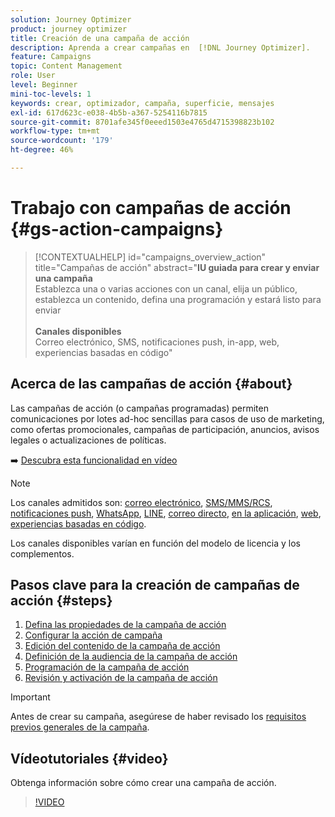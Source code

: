```yaml
---
solution: Journey Optimizer
product: journey optimizer
title: Creación de una campaña de acción
description: Aprenda a crear campañas en  [!DNL Journey Optimizer].
feature: Campaigns
topic: Content Management
role: User
level: Beginner
mini-toc-levels: 1
keywords: crear, optimizador, campaña, superficie, mensajes
exl-id: 617d623c-e038-4b5b-a367-5254116b7815
source-git-commit: 8701afe345f0eeed1503e4765d4715398823b102
workflow-type: tm+mt
source-wordcount: '179'
ht-degree: 46%

---
```



# Trabajo con campañas de acción {#gs-action-campaigns}

>[!CONTEXTUALHELP]
>id="campaigns_overview_action"
>title="Campañas de acción"
>abstract="**IU guiada para crear y enviar una campaña**<br/> Establezca una o varias acciones con un canal, elija un público, establezca un contenido, defina una programación y estará listo para enviar <br/><br/>**Canales disponibles**<br/> Correo electrónico, SMS, notificaciones push, in-app, web, experiencias basadas en código"

## Acerca de las campañas de acción {#about}

Las campañas de acción (o campañas programadas) permiten comunicaciones por lotes ad-hoc sencillas para casos de uso de marketing, como ofertas promocionales, campañas de participación, anuncios, avisos legales o actualizaciones de políticas.

➡️ [Descubra esta funcionalidad en vídeo](#video)


>[!NOTE]
>
>Los canales admitidos son: [correo electrónico](../email/get-started-email.md), [SMS/MMS/RCS](../sms/get-started-sms.md), [notificaciones push](../push/get-started-push.md), [WhatsApp](../whatsapp/get-started-whatsapp.md), [LINE](../line/get-started-line.md), [correo directo](../direct-mail/get-started-direct-mail.md), [en la aplicación](../in-app/get-started-in-app.md), [web](../web/get-started-web.md), [experiencias basadas en código](../code-based/get-started-code-based.md).
>
>Los canales disponibles varían en función del modelo de licencia y los complementos.

## Pasos clave para la creación de campañas de acción {#steps}

1. [Defina las propiedades de la campaña de acción](campaign-properties.md)
1. [Configurar la acción de campaña](campaign-action.md)
1. [Edición del contenido de la campaña de acción](campaign-content.md)
1. [Definición de la audiencia de la campaña de acción](campaign-audience.md)
1. [Programación de la campaña de acción](campaign-schedule.md)
1. [Revisión y activación de la campaña de acción](review-activate-campaign.md)

>[!IMPORTANT]
>
>Antes de crear su campaña, asegúrese de haber revisado los [requisitos previos generales de la campaña](../campaigns/get-started-with-campaigns.md#prerequisites).

## Vídeotutoriales {#video}

Obtenga información sobre cómo crear una campaña de acción.

>[!VIDEO](https://video.tv.adobe.com/v/3412402?quality=12&captions=spa)
